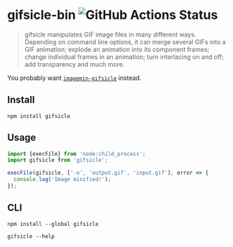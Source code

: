 # gifsicle-bin ![GitHub Actions Status](https://github.com/imagemin/gifsicle-bin/workflows/test/badge.svg?branch=main)

> gifsicle manipulates GIF image files in many different ways. Depending on command line options, it can merge several GIFs into a GIF animation; explode an animation into its component frames; change individual frames in an animation; turn interlacing on and off; add transparency and much more.

You probably want [`imagemin-gifsicle`](https://github.com/imagemin/imagemin-gifsicle) instead.

## Install

```shell
npm install gifsicle
```

## Usage

```js
import {execFile} from 'node:child_process';
import gifsicle from 'gifsicle';

execFile(gifsicle, ['-o', 'output.gif', 'input.gif'], error => {
  console.log('Image minified!');
});
```

## CLI

```shell
npm install --global gifsicle
```

```shell
gifsicle --help
```
